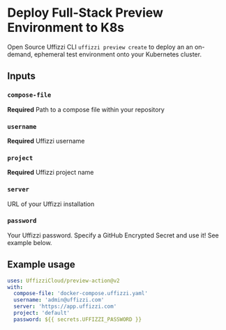 # Deploy Full-Stack Preview Environment to K8s

Open Source Uffizzi CLI `uffizzi preview create` to deploy an an on-demand, ephemeral test environment onto your Kubernetes cluster.

## Inputs

### `compose-file`

**Required** Path to a compose file within your repository

### `username`

**Required** Uffizzi username

### `project`

**Required** Uffizzi project name

### `server`

URL of your Uffizzi installation

### `password`

Your Uffizzi password. Specify a GitHub Encrypted Secret and use it! See example below.

## Example usage

```yaml
uses: UffizziCloud/preview-action@v2
with:
  compose-file: 'docker-compose.uffizzi.yaml'
  username: 'admin@uffizzi.com'
  server: 'https://app.uffizzi.com'
  project: 'default'
  password: ${{ secrets.UFFIZZI_PASSWORD }}
```
